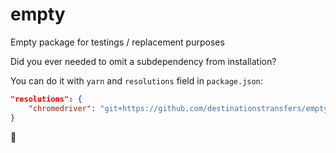 # empty
Empty package for testings / replacement purposes

Did you ever needed to omit a subdependency from installation?

You can do it with `yarn` and `resolutions` field in `package.json`:

```json
"resolutions": {
    "chromedriver": "git+https://github.com/destinationstransfers/empty.git"
}
```

:tada:
